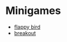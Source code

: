 # Minigames
<ul>
<li><a href="http://matthaeusmaki.github.io/minigames/flappyBird/index.xhtml">flappy bird</a></li>
<li><a href="http://matthaeusmaki.github.io/minigames/breakout/index.xhtml">breakout</a></li>
</ul>